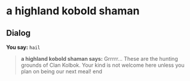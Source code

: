 # a highland kobold shaman


## Dialog

**You say:** `hail`



>**a highland kobold shaman says:** Grrrrr... These are the hunting grounds of Clan Kolbok. Your kind is not welcome here unless you plan on being our next meal!
end